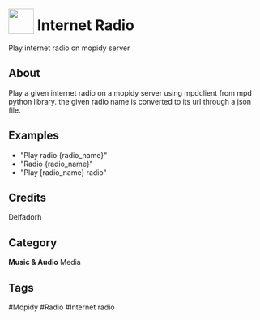 # <img src="https://raw.githack.com/FortAwesome/Font-Awesome/master/svgs/solid/play-circle.svg" card_color="#22A7F0" width="50" height="50" style="vertical-align:bottom"/> Internet Radio
Play internet radio on mopidy server

## About
Play a given internet radio on a mopidy server using mpdclient from mpd python library. the given radio name is converted to its url through a json file.

## Examples
* "Play radio {radio_name}"
* "Radio {radio_name}"
* "Play [radio_name} radio"

## Credits
Delfadorh

## Category
**Music & Audio**
Media

## Tags
#Mopidy
#Radio
#Internet radio

